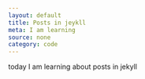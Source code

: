 ```yaml
---
layout: default
title: Posts in jeykll
meta: I am learning
source: none
category: code
---
```


today I am learning about posts in jekyll